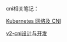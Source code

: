 cni相关笔记：

[Kubernetes 网络及 CNI](https://sawiki2.nie.netease.com/editor/file/%E7%BD%91%E6%98%93%E5%9F%BA%E7%A1%80%E9%A1%B9%E7%9B%AE/DNS/10%20Etcd-saas/Kubernetes/4.%20Kubernetes%20%E7%BD%91%E7%BB%9C%E5%8F%8A%20CNI.md/)

[v2-cni设计与开发](https://sawiki2.nie.netease.com/editor/file/%E8%BF%90%E7%BB%B4%E6%94%AF%E6%92%91/Whale%E9%B2%B8%E9%B1%BC/02-%E8%AE%BE%E8%AE%A1/v2%E5%AF%B9%E6%8E%A5/V2-CNI%E7%9A%84%E8%AE%BE%E8%AE%A1%E4%B8%8E%E5%BC%80%E5%8F%91.md/)